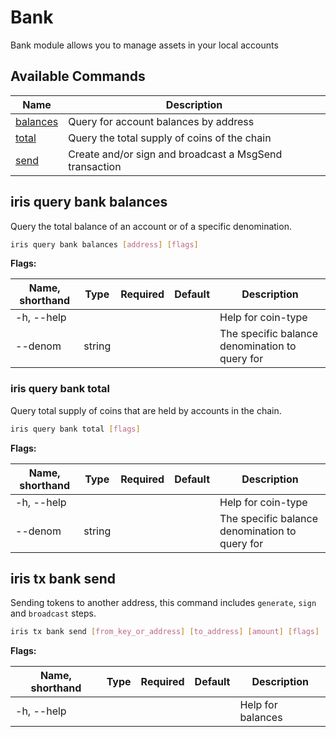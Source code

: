 # Bank

Bank module allows you to manage assets in your local accounts

## Available Commands

| Name                                  | Description                                            |
| ------------------------------------- | ------------------------------------------------------ |
| [balances](#iris-query-bank-balances) | Query for account balances by address                  |
| [total](#iris-query-bank-total)       | Query the total supply of coins of the chain           |
| [send](#iris-tx-bank-send)            | Create and/or sign and broadcast a MsgSend transaction |

## iris query bank balances

Query the total balance of an account or of a specific denomination.

```bash
iris query bank balances [address] [flags]
```

**Flags:**

| Name, shorthand | Type   | Required | Default | Description                                    |
| --------------- | ------ | -------- | ------- | ---------------------------------------------- |
| -h, --help      |        |          |         | Help for coin-type                             |
| --denom         | string |          |         | The specific balance denomination to query for |

### iris query bank total

Query total supply of coins that are held by accounts in the chain.

```bash
iris query bank total [flags]
```

**Flags:**

| Name, shorthand | Type   | Required | Default | Description                                    |
| --------------- | ------ | -------- | ------- | ---------------------------------------------- |
| -h, --help      |        |          |         | Help for coin-type                             |
| --denom         | string |          |         | The specific balance denomination to query for |

## iris tx bank send

Sending tokens to another address, this command includes `generate`, `sign` and `broadcast` steps.

```bash
iris tx bank send [from_key_or_address] [to_address] [amount] [flags]
```

**Flags:**

| Name, shorthand | Type | Required | Default | Description       |
| --------------- | ---- | -------- | ------- | ----------------- |
| -h, --help      |      |          |         | Help for balances |
